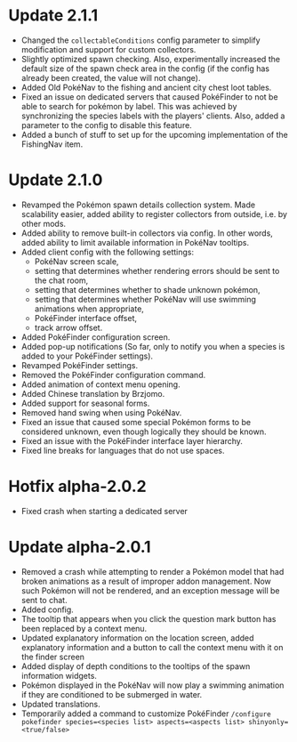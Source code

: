 # Update 2.1.1

- Changed the `collectableConditions` config parameter to simplify modification and support for custom collectors.
- Slightly optimized spawn checking. Also, experimentally increased the default size of the spawn check area in the config (if the config has already been created, the value will not change).
- Added Old PokéNav to the fishing and ancient city chest loot tables.
- Fixed an issue on dedicated servers that caused PokéFinder to not be able to search for pokémon by label. This was achieved by synchronizing the species labels with the players' clients. Also, added a parameter to the config to disable this feature.
- Added a bunch of stuff to set up for the upcoming implementation of the FishingNav item.

# Update 2.1.0

- Revamped the Pokémon spawn details collection system. Made scalability easier, added ability to register collectors from outside, i.e. by other mods.
- Added ability to remove built-in collectors via config. In other words, added ability to limit available information in PokéNav tooltips.
- Added client config with the following settings:
  - PokéNav screen scale,
  - setting that determines whether rendering errors should be sent to the chat room,
  - setting that determines whether to shade unknown pokémon,
  - setting that determines whether PokéNav will use swimming animations when appropriate,
  - PokéFinder interface offset,
  - track arrow offset.
- Added PokéFinder configuration screen.
- Added pop-up notifications (So far, only to notify you when a species is added to your PokéFinder settings).
- Revamped PokéFinder settings.
- Removed the PokéFinder configuration command.
- Added animation of context menu opening.
- Added Chinese translation by Brzjomo.
- Added support for seasonal forms.
- Removed hand swing when using PokéNav.
- Fixed an issue that caused some special Pokémon forms to be considered unknown, even though logically they should be known.
- Fixed an issue with the PokéFinder interface layer hierarchy.
- Fixed line breaks for languages that do not use spaces.

# Hotfix alpha-2.0.2

- Fixed crash when starting a dedicated server

# Update alpha-2.0.1

- Removed a crash while attempting to render a Pokémon model that had broken animations as a result of improper addon management. Now such Pokémon will not be rendered, and an exception message will be sent to chat.
- Added config.
- The tooltip that appears when you click the question mark button has been replaced by a context menu.
- Updated explanatory information on the location screen, added explanatory information and a button to call the context menu with it on the finder screen
- Added display of depth conditions to the tooltips of the spawn information widgets.
- Pokémon displayed in the PokéNav will now play a swimming animation if they are conditioned to be submerged in water.
- Updated translations.
- Temporarily added a command to customize PokéFinder `/configure pokefinder species=<species list> aspects=<aspects list> shinyonly=<true/false>`